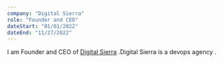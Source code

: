 ```yaml
---
company: "Digital Sierra"
role: "Founder and CEO"
dateStart: "01/01/2022"
dateEnd: "11/27/2022"
---
```


I am Founder and CEO of <a href ="https://digitalsierra.in/">Digital Sierra</a> .Digital Sierra is a devops agency .
